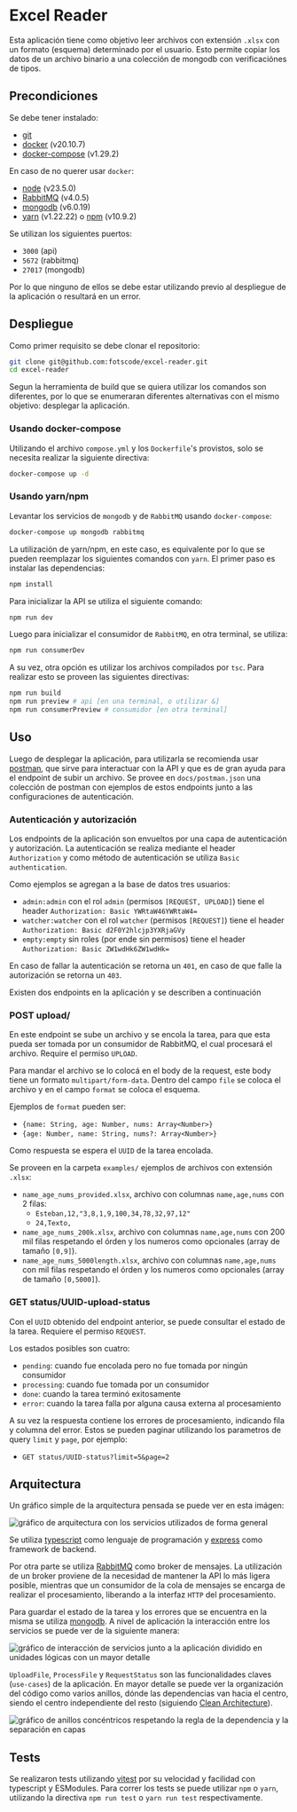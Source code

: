 # Excel Reader

Esta aplicación tiene como objetivo leer archivos con extensión `.xlsx` con un formato (esquema) determinado por el usuario. Esto permite copiar los datos de un archivo binario a una colección de mongodb con verificaciónes de tipos.

## Precondiciones

Se debe tener instalado:

- [git](https://git-scm.com/)
- [docker](https://www.docker.com/) (v20.10.7)
- [docker-compose](https://github.com/docker/compose) (v1.29.2)

En caso de no querer usar `docker`:

- [node](https://nodejs.org/en) (v23.5.0)
- [RabbitMQ](https://www.rabbitmq.com/) (v4.0.5)
- [mongodb](https://www.mongodb.com/) (v6.0.19)
- [yarn](https://classic.yarnpkg.com/en/docs) (v1.22.22) o [npm](https://www.npmjs.com/) (v10.9.2)

Se utilizan los siguientes puertos:

- `3000` (api)
- `5672` (rabbitmq)
- `27017` (mongodb)

Por lo que ninguno de ellos se debe estar utilizando previo al despliegue de la aplicación o resultará en un error.

## Despliegue

Como primer requisito se debe clonar el repositorio:

```bash
git clone git@github.com:fotscode/excel-reader.git
cd excel-reader
```

Segun la herramienta de build que se quiera utilizar los comandos son diferentes, por lo que se enumeraran diferentes alternativas con el mismo objetivo: desplegar la aplicación.

### Usando docker-compose

Utilizando el archivo `compose.yml` y los `Dockerfile`'s provistos, solo se necesita realizar la siguiente directiva:

```bash
docker-compose up -d
```

### Usando yarn/npm

Levantar los servicios de `mongodb` y de `RabbitMQ` usando `docker-compose`:

```bash
docker-compose up mongodb rabbitmq
```

La utilización de yarn/npm, en este caso, es equivalente por lo que se pueden reemplazar los siguientes comandos con `yarn`. El primer paso es instalar las dependencias:

```bash
npm install
```

Para inicializar la API se utiliza el siguiente comando:

```bash
npm run dev
```

Luego para inicializar el consumidor de `RabbitMQ`, en otra terminal, se utiliza:

```bash
npm run consumerDev
```

A su vez, otra opción es utilizar los archivos compilados por `tsc`. Para realizar esto se proveen las siguientes directivas:

```bash
npm run build
npm run preview # api [en una terminal, o utilizar &]
npm run consumerPreview # consumidor [en otra terminal]
```

## Uso

Luego de desplegar la aplicación, para utilizarla se recomienda usar [postman](https://www.postman.com/), que sirve para interactuar con la API y que es de gran ayuda para el endpoint de subir un archivo. Se provee en `docs/postman.json` una colección de postman con ejemplos de estos endpoints junto a las configuraciones de autenticación.

### Autenticación y autorización

Los endpoints de la aplicación son envueltos por una capa de autenticación y autorización. La autenticación se realiza mediante el header `Authorization` y como método de autenticación se utiliza `Basic authentication`.

Como ejemplos se agregan a la base de datos tres usuarios:

- `admin:admin` con el rol `admin` (permisos `[REQUEST, UPLOAD]`) tiene el header `Authorization: Basic YWRtaW46YWRtaW4=`
- `watcher:watcher` con el rol `watcher` (permisos `[REQUEST]`) tiene el header `Authorization: Basic d2F0Y2hlcjp3YXRjaGVy`
- `empty:empty` sin roles (por ende sin permisos) tiene el header `Authorization: Basic ZW1wdHk6ZW1wdHk=`

En caso de fallar la autenticación se retorna un `401`, en caso de que falle la autorización se retorna un `403`.

Existen dos endpoints en la aplicación y se describen a continuación

### POST upload/

En este endpoint se sube un archivo y se encola la tarea, para que esta pueda ser tomada por un consumidor de RabbitMQ, el cual procesará el archivo. Require el permiso `UPLOAD`.

Para mandar el archivo se lo colocá en el body de la request, este body tiene un formato `multipart/form-data`. Dentro del campo `file` se coloca el archivo y en el campo `format` se coloca el esquema.

Ejemplos de `format` pueden ser:

- `{name: String, age: Number, nums: Array<Number>}`
- `{age: Number, name: String, nums?: Array<Number>}`

Como respuesta se espera el `UUID` de la tarea encolada.

Se proveen en la carpeta `examples/` ejemplos de archivos con extensión `.xlsx`:

- `name_age_nums_provided.xlsx`, archivo con columnas `name,age,nums` con 2 filas:
    - `Esteban,12,"3,8,1,9,100,34,78,32,97,12"`
    - `24,Texto,`
- `name_age_nums_200k.xlsx`, archivo con columnas `name,age,nums` con 200 mil filas respetando el órden y los numeros como opcionales (array de tamaño `[0,9]`).
- `name_age_nums_5000length.xlsx`, archivo con columnas `name,age,nums` con mil filas respetando el órden y los numeros como opcionales (array de tamaño `[0,5000]`).

### GET status/UUID-upload-status

Con el `UUID` obtenido del endpoint anterior, se puede consultar el estado de la tarea. Requiere el permiso `REQUEST`.

Los estados posibles son cuatro:

- `pending`: cuando fue encolada pero no fue tomada por ningún consumidor
- `processing`: cuando fue tomada por un consumidor
- `done`: cuando la tarea terminó exitosamente
- `error`: cuando la tarea falla por alguna causa externa al procesamiento

A su vez la respuesta contiene los errores de procesamiento, indicando fila y columna del error. Estos se pueden paginar utilizando los parametros de query `limit` y `page`, por ejemplo:

- `GET status/UUID-status?limit=5&page=2`

## Arquitectura

Un gráfico simple de la arquitectura pensada se puede ver en esta imágen:

![gráfico de arquitectura con los servicios utilizados de forma general](./docs/arch_services.png)

Se utiliza [typescript](https://www.typescriptlang.org/) como lenguaje de programación y [express](https://expressjs.com/) como framework de backend.

Por otra parte se utiliza [RabbitMQ](https://www.rabbitmq.com/) como broker de mensajes. La utilización de un broker proviene de la necesidad de mantener la API lo más ligera posible, mientras que un consumidor de la cola de mensajes se encarga de realizar el procesamiento, liberando a la interfaz `HTTP` del procesamiento.

Para guardar el estado de la tarea y los errores que se encuentra en la misma se utiliza [mongodb](https://www.mongodb.com/). A nivel de aplicación la interacción entre los servicios se puede ver de la siguiente manera:

![gráfico de interacción de servicios junto a la aplicación dividido en unidades lógicas con un mayor detalle](./docs/arch_interaction.png)

`UploadFile`, `ProcessFile` y `RequestStatus` son las funcionalidades claves (`use-cases`) de la aplicación. En mayor detalle se puede ver la organización del código como varios anillos, dónde las dependencias van hacia el centro, siendo el centro independiente del resto (siguiendo [Clean Architecture](https://blog.cleancoder.com/uncle-bob/2012/08/13/the-clean-architecture.html)).

![gráfico de anillos concéntricos respetando la regla de la dependencia y la separación en capas](./docs/arch_circle.png)

## Tests

Se realizaron tests utilizando [vitest](https://vitest.dev/) por su velocidad y facilidad con typescript y ESModules. Para correr los tests se puede utilizar `npm` o `yarn`, utilizando la directiva `npm run test` o `yarn run test` respectivamente.